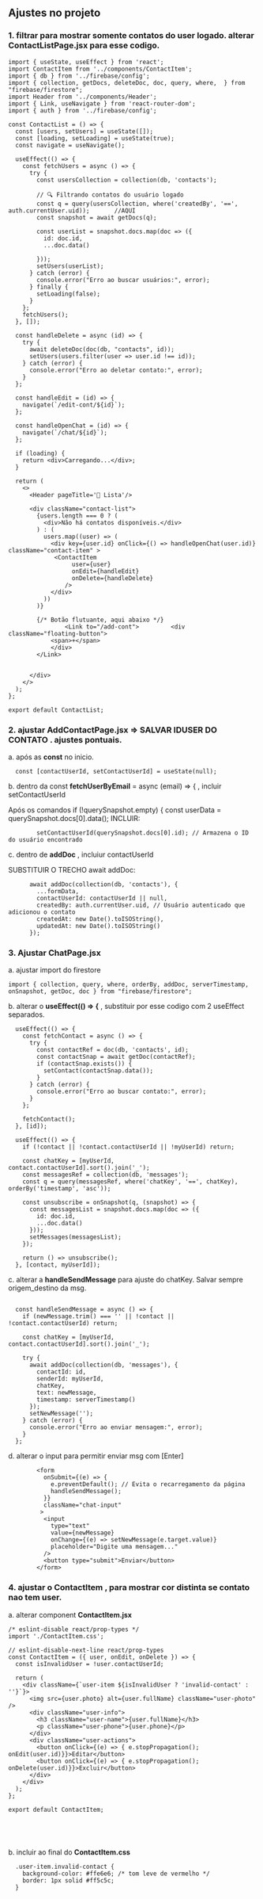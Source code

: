 ## Ajustes no projeto 


### 1. filtrar para mostrar somente contatos do user logado.  alterar **ContactListPage.jsx**  para esse codigo.

```
import { useState, useEffect } from 'react';
import ContactItem from '../components/ContactItem';
import { db } from '../firebase/config';
import { collection, getDocs, deleteDoc, doc, query, where,  } from "firebase/firestore";
import Header from '../components/Header';
import { Link, useNavigate } from 'react-router-dom';
import { auth } from '../firebase/config';

const ContactList = () => {
  const [users, setUsers] = useState([]);
  const [loading, setLoading] = useState(true);
  const navigate = useNavigate();

  useEffect(() => {
    const fetchUsers = async () => {
      try {
        const usersCollection = collection(db, 'contacts');

        // 🔍 Filtrando contatos do usuário logado
        const q = query(usersCollection, where('createdBy', '==', auth.currentUser.uid));       //AQUI 
        const snapshot = await getDocs(q);

        const userList = snapshot.docs.map(doc => ({
          id: doc.id,
          ...doc.data()

        }));
        setUsers(userList);
      } catch (error) {
        console.error("Erro ao buscar usuários:", error);
      } finally {
        setLoading(false);
      }
    };
    fetchUsers();
  }, []);

  const handleDelete = async (id) => {
    try {
      await deleteDoc(doc(db, "contacts", id));
      setUsers(users.filter(user => user.id !== id));
    } catch (error) {
      console.error("Erro ao deletar contato:", error);
    }
  };

  const handleEdit = (id) => {
    navigate(`/edit-cont/${id}`);
  };

  const handleOpenChat = (id) => {
    navigate(`/chat/${id}`);
  };

  if (loading) {
    return <div>Carregando...</div>;
  }

  return (
    <>
      <Header pageTitle='👥 Lista'/>
      
	  <div className="contact-list">
        {users.length === 0 ? (
          <div>Não há contatos disponíveis.</div>
        ) : (
          users.map((user) => (
            <div key={user.id} onClick={() => handleOpenChat(user.id)} className="contact-item" >
             <ContactItem 
                  user={user} 
                  onEdit={handleEdit} 
                  onDelete={handleDelete} 
                />
            </div>
          ))
        )}

		{/* Botão flutuante, aqui abaixo */}
                <Link to="/add-cont">         <div className="floating-button">
			<span>+</span>
			</div>
		</Link>
		

      </div>
    </>
  );
};

export default ContactList;

```


### 2. ajustar   **AddContactPage.jsx**  =>  SALVAR IDUSER DO CONTATO  . ajustes pontuais.

a. após as **const** no inicio. 
```
  const [contactUserId, setContactUserId] = useState(null);
```

b.   dentro da   const **fetchUserByEmail** = async (email) => {  , incluir setContactUserId

Após os comandos 
      if (!querySnapshot.empty) {
        const userData = querySnapshot.docs[0].data();
INCLUIR:
```
        setContactUserId(querySnapshot.docs[0].id); // Armazena o ID do usuário encontrado
```
c.  dentro de **addDoc** , incluiur contactUserId

SUBSTITUIR O TRECHO await addDoc:

```
      await addDoc(collection(db, 'contacts'), {
        ...formData,
        contactUserId: contactUserId || null, 
        createdBy: auth.currentUser.uid, // Usuário autenticado que adicionou o contato
        createdAt: new Date().toISOString(),
        updatedAt: new Date().toISOString()
      });
```


### 3. Ajustar **ChatPage.jsx** 

a. ajustar import do firestore 

```
import { collection, query, where, orderBy, addDoc, serverTimestamp, onSnapshot, getDoc, doc } from "firebase/firestore";

```
b. alterar o   **useEffect(() => {**  , substituir por esse codigo com 2 useEffect separados.


```
  useEffect(() => {
    const fetchContact = async () => {
      try {
        const contactRef = doc(db, 'contacts', id);
        const contactSnap = await getDoc(contactRef);
        if (contactSnap.exists()) {
          setContact(contactSnap.data());
        }
      } catch (error) {
        console.error("Erro ao buscar contato:", error);
      }
    };
  
    fetchContact();
  }, [id]);

  useEffect(() => {
    if (!contact || !contact.contactUserId || !myUserId) return;
  
    const chatKey = [myUserId, contact.contactUserId].sort().join('_');
    const messagesRef = collection(db, 'messages');
    const q = query(messagesRef, where('chatKey', '==', chatKey), orderBy('timestamp', 'asc'));
  
    const unsubscribe = onSnapshot(q, (snapshot) => {
      const messagesList = snapshot.docs.map(doc => ({
        id: doc.id,
        ...doc.data()
      }));
      setMessages(messagesList);
    });
  
    return () => unsubscribe();
  }, [contact, myUserId]);
```

c. alterar a **handleSendMessage**  para ajuste do chatKey. Salvar sempre origem_destino da msg.

```
  
  const handleSendMessage = async () => {
    if (newMessage.trim() === '' || !contact || !contact.contactUserId) return;

    const chatKey = [myUserId, contact.contactUserId].sort().join('_');

    try {
      await addDoc(collection(db, 'messages'), {
        contactId: id,
        senderId: myUserId,
        chatKey,
        text: newMessage,
        timestamp: serverTimestamp()
      });
      setNewMessage('');
    } catch (error) {
      console.error("Erro ao enviar mensagem:", error);
    }
  };

```

d.  alterar o input  para permitir enviar msg com [Enter]

```
        <form 
          onSubmit={(e) => {
            e.preventDefault(); // Evita o recarregamento da página
            handleSendMessage();
          }} 
          className="chat-input"
         >
          <input 
            type="text" 
            value={newMessage} 
            onChange={(e) => setNewMessage(e.target.value)} 
            placeholder="Digite uma mensagem..."
          />
          <button type="submit">Enviar</button>
        </form>
```


### 4. ajustar o ContactItem , para mostrar cor distinta se contato nao tem user.

a. alterar component **ContactItem.jsx**
```
/* eslint-disable react/prop-types */
import './ContactItem.css';

// eslint-disable-next-line react/prop-types
const ContactItem = ({ user, onEdit, onDelete }) => {
  const isInvalidUser = !user.contactUserId;

  return (
    <div className={`user-item ${isInvalidUser ? 'invalid-contact' : ''}`}>
      <img src={user.photo} alt={user.fullName} className="user-photo" />
      <div className="user-info">
        <h3 className="user-name">{user.fullName}</h3>
        <p className="user-phone">{user.phone}</p>
      </div>
      <div className="user-actions">
        <button onClick={(e) => { e.stopPropagation(); onEdit(user.id)}}>Editar</button>
        <button onClick={(e) => { e.stopPropagation(); onDelete(user.id)}}>Excluir</button>
      </div>
    </div>
  );
};

export default ContactItem;





```

b. incluir ao final do **ContactItem.css**


```
  .user-item.invalid-contact {
    background-color: #ffe6e6; /* tom leve de vermelho */
    border: 1px solid #ff5c5c;
  }
```
  
